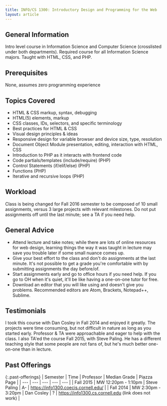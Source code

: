 ```yaml
---
title: INFO/CS 1300: Introductory Design and Programming for the Web
layout: article
---
```


## General Information

Intro level course in Information Science and Computer Science (crosslisted under both departments). Required course for all Information Science majors. Taught with HTML, CSS, and PHP.

## Prerequisites

None, assumes zero programming experience

## Topics Covered

  - HTML & CSS markup, syntax, debugging
  - HTML(5) elements, markup
  - CSS classes, IDs, selectors, and specific terminology
  - Best practices for HTML & CSS
  - Visual design principles & ideas
  - Responsive design for variable browser and device size, type, resolution
  - Document Object Module presentation, editing, interaction with HTML, CSS
  - Introduction to PHP as it interacts with frontend code
  - Code partials/templates (include/require) (PHP)
  - Control Statements (if/elif/else) (PHP)
  - Functions (PHP)
  - Iterative and recursive loops (PHP)

## Workload

Class is being changed for Fall 2016 semester to be composed of 10 small assignments, versus 3 large projects with relevant milestones. Do not put assignments off until the last minute; see a TA if you need help.

## General Advice

  - Attend lecture and take notes; while there are lots of online resources for web design, learning things the way it was taught in lecture may save you trouble later if some small nuance comes up.
  - Give your best effort to the class and don't do assignments at the last minute. It's not possible to get a grade you're comfortable with by submitting assignments the day before/of.
  - Start assignments early and go to office hours if you need help. If you go to OH when it's quiet, it'll be like having a one-on-one tutor for free. 
  - Download an editor that you will like using and doesn't give you problems. Recommended editors are Atom, Brackets, Notepad++, Sublime.
  
## Testimonials

I took this course with Dan Cosley in Fall 2014 and enjoyed it greatly. The projects were time consuming, but not difficult in nature as long as you started early. Professor & TA were approachable and eager to help with the class.
I also TA'ed the course Fall 2015, with Steve Paling. He has a different teaching style that some people are not fans of, but he's much better one-on-one than in lecture.

## Past Offerings

{:.past-offerings}
| Semester | Time | Professor | Median Grade | Piazza Page |
| --- | --- | --- | --- | --- |
| Fall 2015 | MW 12:20pm - 1:10pm | Steve Paling | A- | https://info1300.coecis.cornell.edu/ |
| Fall 2014 | MW 2:30pm - 3:20pm | Dan Cosley | ? | https://info1300.cs.cornell.edu (link does not work) |
